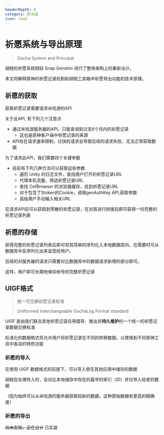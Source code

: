 ```yaml
---
headerDepth: 0
category: [FAQ]
icon: read
---
```


# 祈愿系统与导出原理
> Gacha System and Principal


胡桃的祈愿系统相较 Snap Genshin 进行了整体架构上的重新设计。

本文将解释原神的祈愿记录机制和胡桃工具箱中祈愿导出功能的技术原理。

## 祈愿的获取

获取祈愿记录需要请求米哈游的API  

关于此API, 有下列几个注意点
* 通过米哈游服务器的API，只能查询到过去6个月内的祈愿记录
  * 这也是原神客户端中祈愿记录的来源
* API存在请求速率限制，过快的请求会导致后续的请求失败，无法正常获取数据

为了请求此API，我们需要四个关键参数

- 目前有下列几种方法可以获取这些参数
  * 遍历 Unity 的日志文件，查找用户打开的祈愿记录URL
  * 代理本机流量，筛选祈愿记录URL
  * 查找 CefBrowser 的浏览器缓存，找到祈愿记录URL
  * 对于包含了Stoken的Cookie，调用genAuthKey API,获取参数
  * 高级用户手动输入相关URL

在请求API后可以获取到零散的祈愿记录，在对其进行拼接后即可获得一份完整的祈愿记录列表

## 祈愿的存储

获得完整的祈愿记录列表后即可将其简单的序列化入本地数据库内，在需要时可从数据库中反序列化出来呈现给用户。

后续的对服务器的请求只需要对比数据库中的数据请求新增的部分即可。

这样，用户即可长期地保存帐号的完整祈愿记录

## UIGF格式
> 统一可交换祈愿记录标准
> 
> Uniformed Interchangeable GachaLog Format standard

UIGF 是由我们联合其他祈愿记录应用倡导、推出并**持久维护**的一个统一的祈愿记录数据交换标准

标准化的数据格式将允许用户将祈愿记录在不同的转移数据，以使用到不同原神工具中各自的特色功能

### 祈愿的导入

在使用 UIGF 数据格式的前提下，可以导入曾在其他应用中储存的数据  

胡桃在处理导入时，会对比本地储存中存在的最早的索引（ID）并仅导入较老的数据  

（因为始终可以从米哈游的服务器获取较新的数据，这种原始数据有更高的精确度）

### 祈愿的导出

~~尚未实现，正在设计~~
已实装